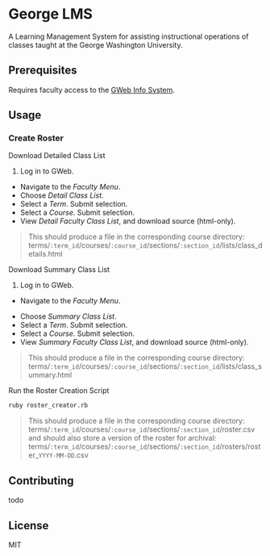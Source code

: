 # George LMS

A Learning Management System
 for assisting instructional operations
 of classes taught at the George Washington University.

## Prerequisites

Requires faculty access to the [GWeb Info System](https://banweb.gwu.edu).

## Usage

### Create Roster

Download Detailed Class List

 1. Log in to GWeb.
 * Navigate to the *Faculty Menu*.
 * Choose *Detail Class List*.
 * Select a *Term*. Submit selection.
 * Select a *Course*. Submit selection.
 * View *Detail Faculty Class List*, and download source (html-only).

> This should produce a file in the corresponding course directory: terms/`:term_id`/courses/`:course_id`/sections/`:section_id`/lists/class_details.html

Download Summary Class List

 1. Log in to GWeb.
 * Navigate to the *Faculty Menu*.
 + Choose *Summary Class List*.
 + Select a *Term*. Submit selection.
 + Select a *Course*. Submit selection.
 + View *Summary Faculty Class List*, and download source (html-only).

> This should produce a file in the corresponding course directory: terms/`:term_id`/courses/`:course_id`/sections/`:section_id`/lists/class_summary.html

Run the Roster Creation Script

```` sh
ruby roster_creator.rb
````

> This should produce a file in the corresponding course directory: terms/`:term_id`/courses/`:course_id`/sections/`:section_id`/roster.csv and should also store a version of the roster for archival: terms/`:term_id`/courses/`:course_id`/sections/`:section_id`/rosters/roster_`YYYY-MM-DD`.csv

## Contributing

todo

## License

MIT
